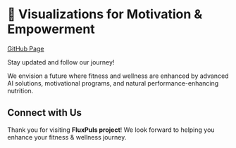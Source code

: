 
# 🌟 Visualizations for Motivation & Empowerment

[GitHub Page](https://fluxpuls.github.io/)


Stay updated and follow our journey!

We envision a future where fitness and wellness are enhanced by advanced AI solutions, motivational programs, and natural performance-enhancing nutrition.


## Connect with Us
Thank you for visiting **FluxPuls  project**! We look forward to helping you enhance your fitness & wellness journey.
